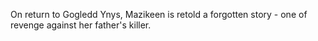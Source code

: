 On return to Gogledd Ynys, Mazikeen is retold a forgotten story - one of revenge against her father's killer.

